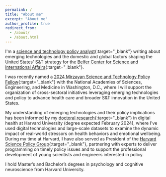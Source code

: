 ```yaml
---
permalink: /
title: "About me"
excerpt: "About me"
author_profile: true
redirect_from: 
  - /about/
  - /about.html
---
```


I'm a [science and technology policy analyst](https://conyvidal.github.io/policy){:target="_blank"} writing about emerging technologies and the domestic and global factors shaping the United States' S&T strategy for the [Belfer Center for Science and International Affairs](https://www.belfercenter.org/){:target="_blank"}. 

I was recently named a [2024 Mirzayan Science and Technology Policy Fellow](https://mirzayanfellow.nas.edu/){:target="_blank"} with the National Academies of Sciences, Engineering, and Medicine in Washington, D.C., where I will support the organization of cross-sectoral initiatives leveraging emerging technologies and policy to advance health care and broader S&T innovation in the United States.

My understanding of emerging technologies and their policy implications has been informed by my [doctoral research](https://conyvidal.github.io/research/){:target="_blank"} in digital health at Harvard University (degree expected February 2024), where I've used digital technologies and large-scale datasets to examine the dynamic impact of real-world stressors on health behaviors and emotional wellbeing. During my time at Harvard, I have also served as President of the [Harvard Science Policy Group](https://projects.iq.harvard.edu/sciencepolicy/home){:target="_blank"}, partnering with experts to deliver programming on timely policy issues and to support the professional development of young scientists and engineers interested in policy.

I hold Master’s and Bachelor’s degrees in psychology and cognitive neuroscience from Harvard University. 

